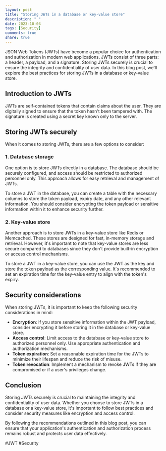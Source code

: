 ```yaml
---
layout: post
title: "Storing JWTs in a database or key-value store"
description: " "
date: 2023-10-03
tags: [Security]
comments: true
share: true
---
```


JSON Web Tokens (JWTs) have become a popular choice for authentication and authorization in modern web applications. JWTs consist of three parts: a header, a payload, and a signature. Storing JWTs securely is crucial to ensure the integrity and confidentiality of user data. In this blog post, we'll explore the best practices for storing JWTs in a database or key-value store.

## Introduction to JWTs

JWTs are self-contained tokens that contain claims about the user. They are digitally signed to ensure that the token hasn't been tampered with. The signature is created using a secret key known only to the server.

## Storing JWTs securely

When it comes to storing JWTs, there are a few options to consider:

### 1. Database storage

One option is to store JWTs directly in a database. The database should be securely configured, and access should be restricted to authorized personnel only. This approach allows for easy retrieval and management of JWTs.

To store a JWT in the database, you can create a table with the necessary columns to store the token payload, expiry date, and any other relevant information. You should consider encrypting the token payload or sensitive information within it to enhance security further.

### 2. Key-value store

Another approach is to store JWTs in a key-value store like Redis or Memcached. These stores are designed for fast, in-memory storage and retrieval. However, it's important to note that key-value stores are less secure compared to databases since they don't provide built-in encryption or access control mechanisms.

To store a JWT in a key-value store, you can use the JWT as the key and store the token payload as the corresponding value. It's recommended to set an expiration time for the key-value entry to align with the token's expiry.

## Security considerations

When storing JWTs, it is important to keep the following security considerations in mind:

- **Encryption**: If you store sensitive information within the JWT payload, consider encrypting it before storing it in the database or key-value store.
- **Access control**: Limit access to the database or key-value store to authorized personnel only. Use appropriate authentication and authorization mechanisms.
- **Token expiration**: Set a reasonable expiration time for the JWTs to minimize their lifespan and reduce the risk of misuse.
- **Token revocation**: Implement a mechanism to revoke JWTs if they are compromised or if a user's privileges change.

## Conclusion

Storing JWTs securely is crucial to maintaining the integrity and confidentiality of user data. Whether you choose to store JWTs in a database or a key-value store, it's important to follow best practices and consider security measures like encryption and access control.

By following the recommendations outlined in this blog post, you can ensure that your application's authentication and authorization process remains robust and protects user data effectively.

#JWT #Security